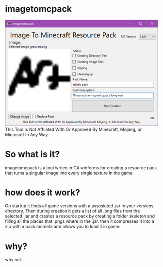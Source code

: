 # imagetomcpack
![Screenshot of UI](https://github.com/scisco25/imagetomcpack/blob/master/UI.png?raw=true)  
This Tool Is Not Affliated With Or Approved By Minecraft, Mojang, or Microsoft In Any Way

# So what is it?
imagetomcpack is a tool writen in C# winforms for creating a resource pack that turns a singular image into every single texture in the game.

# how does it work?
On startup it finds all game versions with a assosiated .jar in your versions directory. Then during creation it gets a list of all .png files from the selected .jar and creates a resource pack by creating a folder skeleton and filling all the places that .pngs where in the .jar. then it compresses it into a zip with a pack.mcmeta and allows you to load it in game.

# why?
why not.
